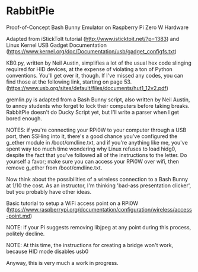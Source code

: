 # RabbitPie
Proof-of-Concept Bash Bunny Emulator on Raspberry Pi Zero W Hardware

Adapted from iStickToIt tutorial (http://www.isticktoit.net/?p=1383) and Linux Kernel USB Gadget Documentation (https://www.kernel.org/doc/Documentation/usb/gadget_configfs.txt)

KB0.py, written by Neil Austin, simplifies a lot of the usual hex code slinging required for HID devices, at the expense of violating a ton of Python conventions. You'll get over it, though. If I've missed any codes, you can find those at the following link, starting on page 53. (https://www.usb.org/sites/default/files/documents/hut1_12v2.pdf)

gremlin.py is adapted from a Bash Bunny script, also written by Neil Austin, to annoy students who forget to lock their computers before taking breaks. RabbitPie doesn't do Ducky Script yet, but I'll write a parser when I get bored enough.

NOTES: if you're connecting your RPi0W to your computer through a USB port, then SSHing into it, there's a good chance you've configured the g_ether module in /boot/cmdline.txt, and if you're anything like me, you've spent way too much time wondering why Linux refuses to load hidg0, despite the fact that you've followed all of the instructions to the letter. Do yourself a favor; make sure you can access your RPi0W over wifi, then remove g_ether from /boot/cmdline.txt.

Now think about the possibilities of a wireless connection to a Bash Bunny at 1/10 the cost. As an instructor, I'm thinking 'bad-ass presentation clicker', but you probably have other ideas.

Basic tutorial to setup a WiFi access point on a RPi0W (https://www.raspberrypi.org/documentation/configuration/wireless/access-point.md) 

NOTE: if your Pi suggests removing libjpeg at any point during this process, politely decline.

NOTE: At this time, the instructions for creating a bridge won't work, because HID mode disables usb0

Anyway, this is very much a work in progress.
